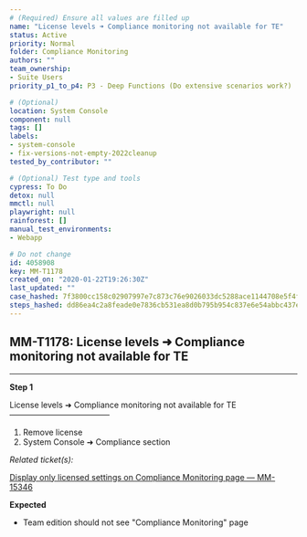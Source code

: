 ```yaml
---
# (Required) Ensure all values are filled up
name: "License levels ➜ Compliance monitoring not available for TE"
status: Active
priority: Normal
folder: Compliance Monitoring
authors: ""
team_ownership:
- Suite Users
priority_p1_to_p4: P3 - Deep Functions (Do extensive scenarios work?)

# (Optional)
location: System Console
component: null
tags: []
labels:
- system-console
- fix-versions-not-empty-2022cleanup
tested_by_contributor: ""

# (Optional) Test type and tools
cypress: To Do
detox: null
mmctl: null
playwright: null
rainforest: []
manual_test_environments:
- Webapp

# Do not change
id: 4058908
key: MM-T1178
created_on: "2020-01-22T19:26:30Z"
last_updated: ""
case_hashed: 7f3800cc158c02907997e7c873c76e9026033dc5288ace1144708e5f4fa2713d3d65cd0fbdb21b8bbe8b827d582bb487
steps_hashed: dd86ea4c2a8feade0e7836cb531ea8d0b795b954c837e6e54abbc437e894a9af1dc446a4f613c5d780ad1b9caed053da
---
```


<!-- (Auto-generated) Based on frontmatter's "key" and "name" -->

## MM-T1178: License levels ➜ Compliance monitoring not available for TE

---

**Step 1**

License levels ➜ Compliance monitoring not available for TE\
–––––––––––––––––––––––––

1. Remove license
2. System Console ➜ Compliance section

_Related ticket(s):_

[Display only licensed settings on Compliance Monitoring page — MM-15346](https://mattermost.atlassian.net/browse/MM-15346)

**Expected**

- Team edition should not see "Compliance Monitoring" page
